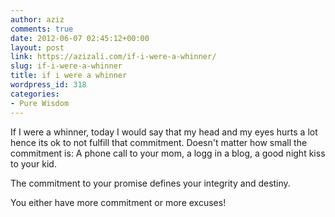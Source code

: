 ```yaml
---
author: aziz
comments: true
date: 2012-06-07 02:45:12+00:00
layout: post
link: https://azizali.com/if-i-were-a-whinner/
slug: if-i-were-a-whinner
title: if i were a whinner
wordpress_id: 318
categories:
- Pure Wisdom
---
```


If I were a whinner, today I would say that my head and my eyes hurts a lot hence its ok to not fulfill that commitment. Doesn't matter how small the commitment is: A phone call to your mom, a logg in a blog, a good night kiss to your kid.

The commitment to your promise defines your integrity and destiny.

You either have more commitment or more excuses!
